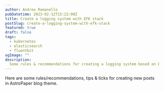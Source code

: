 ```yaml
---
author: Andrea Romanello
pubDatetime: 2023-02-12T15:22:00Z
title: Create a logging system with EFK stack
postSlug: create-a-logging-system-with-efk-stack
featured: true
draft: false
tags:
  - kubernetes
  - elasticsearch
  - fluentbit
ogImage: ""
description:
  Some rules & recommendations for creating a logging system based on Elastisearch, Fluentbit and Kibana
---
```


Here are some rules/recommendations, tips & ticks for creating new posts in AstroPaper blog theme.